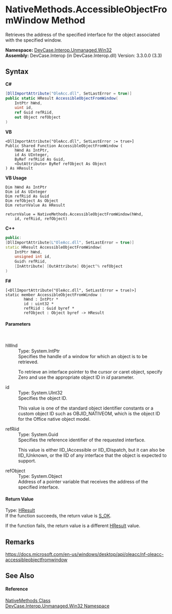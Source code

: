 # NativeMethods.AccessibleObjectFromWindow Method 
 

Retrieves the address of the specified interface for the object associated with the specified window.

**Namespace:**&nbsp;<a href="N_DevCase_Interop_Unmanaged_Win32">DevCase.Interop.Unmanaged.Win32</a><br />**Assembly:**&nbsp;DevCase.Interop (in DevCase.Interop.dll) Version: 3.3.0.0 (3.3)

## Syntax

**C#**<br />
``` C#
[DllImportAttribute("OleAcc.dll", SetLastError = true)]
public static HResult AccessibleObjectFromWindow(
	IntPtr hWnd,
	uint id,
	ref Guid refRiid,
	out Object refObject
)
```

**VB**<br />
``` VB
<DllImportAttribute("OleAcc.dll", SetLastError := true>]
Public Shared Function AccessibleObjectFromWindow ( 
	hWnd As IntPtr,
	id As UInteger,
	ByRef refRiid As Guid,
	<OutAttribute> ByRef refObject As Object
) As HResult
```

**VB Usage**<br />
``` VB Usage
Dim hWnd As IntPtr
Dim id As UInteger
Dim refRiid As Guid
Dim refObject As Object
Dim returnValue As HResult

returnValue = NativeMethods.AccessibleObjectFromWindow(hWnd, 
	id, refRiid, refObject)
```

**C++**<br />
``` C++
public:
[DllImportAttribute(L"OleAcc.dll", SetLastError = true)]
static HResult AccessibleObjectFromWindow(
	IntPtr hWnd, 
	unsigned int id, 
	Guid% refRiid, 
	[InAttribute] [OutAttribute] Object^% refObject
)
```

**F#**<br />
``` F#
[<DllImportAttribute("OleAcc.dll", SetLastError = true)>]
static member AccessibleObjectFromWindow : 
        hWnd : IntPtr * 
        id : uint32 * 
        refRiid : Guid byref * 
        refObject : Object byref -> HResult 

```


#### Parameters
&nbsp;<dl><dt>hWnd</dt><dd>Type: System.IntPtr<br />Specifies the handle of a window for which an object is to be retrieved. 

 To retrieve an interface pointer to the cursor or caret object, specify Zero and use the appropriate object ID in *id* parameter.</dd><dt>id</dt><dd>Type: System.UInt32<br />Specifies the object ID. 

 This value is one of the standard object identifier constants or a custom object ID such as OBJID_NATIVEOM, which is the object ID for the Office native object model.</dd><dt>refRiid</dt><dd>Type: System.Guid<br />Specifies the reference identifier of the requested interface. 

 This value is either IID_IAccessible or IID_IDispatch, but it can also be IID_IUnknown, or the IID of any interface that the object is expected to support.</dd><dt>refObject</dt><dd>Type: System.Object<br />Address of a pointer variable that receives the address of the specified interface.</dd></dl>

#### Return Value
Type: <a href="T_DevCase_Interop_Unmanaged_Win32_Enums_HResult">HResult</a><br />If the function succeeds, the return value is <a href="T_DevCase_Interop_Unmanaged_Win32_Enums_HResult">S_OK</a>. 

 If the function fails, the return value is a different <a href="T_DevCase_Interop_Unmanaged_Win32_Enums_HResult">HResult</a> value.

## Remarks
<a href="https://docs.microsoft.com/en-us/windows/desktop/api/oleacc/nf-oleacc-accessibleobjectfromwindow" target="_blank">https://docs.microsoft.com/en-us/windows/desktop/api/oleacc/nf-oleacc-accessibleobjectfromwindow</a>

## See Also


#### Reference
<a href="T_DevCase_Interop_Unmanaged_Win32_NativeMethods">NativeMethods Class</a><br /><a href="N_DevCase_Interop_Unmanaged_Win32">DevCase.Interop.Unmanaged.Win32 Namespace</a><br />